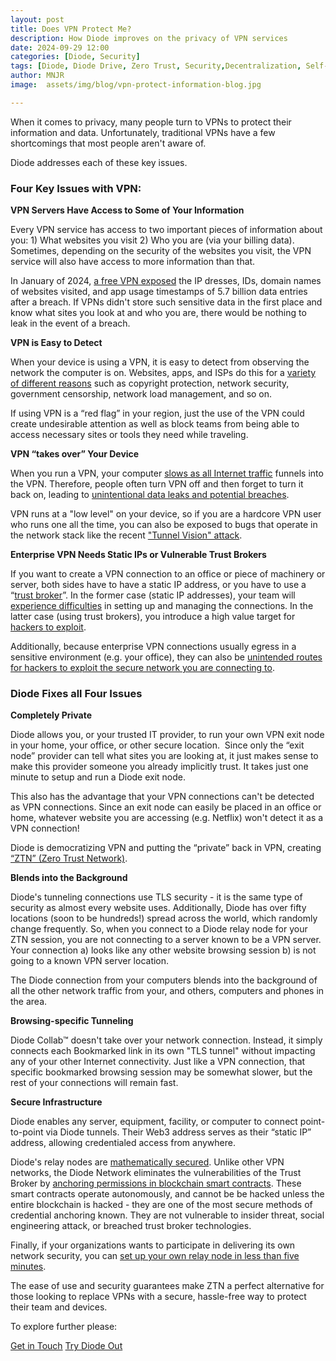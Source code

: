 ```yaml
---
layout: post
title: Does VPN Protect Me? 
description: How Diode improves on the privacy of VPN services
date: 2024-09-29 12:00
categories: [Diode, Security]
tags: [Diode, Diode Drive, Zero Trust, Security,Decentralization, Self-Custody]
author: MNJR
image: 	assets/img/blog/vpn-protect-information-blog.jpg

---
```


When it comes to privacy, many people turn to VPNs to protect their information and data. Unfortunately, traditional VPNs have a few shortcomings that most people aren't aware of. 

Diode addresses each of these key issues.

### Four Key Issues with VPN:

**VPN Servers Have Access to Some of Your Information**

Every VPN service has access to two important pieces of information about you: 1) What websites you visit 2) Who you are (via your billing data).  Sometimes, depending on the security of the websites you visit, the VPN service will also have access to more information than that.

In January of 2024, [a free VPN exposed](https://www.cyberghostvpn.com/privacyhub/chinese_vpn_leaks_user_data/) the IP dresses, IDs, domain names of websites visited, and app usage timestamps of 5.7 billion data entries after a breach. If VPNs didn't store such sensitive data in the first place and know what sites you look at and who you are, there would be nothing to leak in the event of a breach.

**VPN is Easy to Detect**

When your device is using a VPN, it is easy to detect from observing the network the computer is on. Websites, apps, and ISPs do this for a [variety of different reasons](https://www.fortinet.com/resources/cyberglossary/vpn-blocker) such as copyright protection, network security, government censorship, network load management, and so on. 

If using VPN is a “red flag” in your region, just the use of the VPN could create undesirable attention as well as block teams from being able to access necessary sites or tools they need while traveling.

**VPN “takes over” Your Device**

When you run a VPN, your computer [slows as all Internet traffic](https://surfshark.com/blog/do-vpns-slow-down-internet) funnels into the VPN. Therefore, people often turn VPN off and then forget to turn it back on, leading to [unintentional data leaks and potential breaches](https://nordvpn.com/blog/does-a-vpn-protect-you-from-hackers/). 

VPN runs at a "low level" on your device, so if you are a hardcore VPN user who runs one all the time, you can also be exposed to bugs that operate in the network stack like the recent ["Tunnel Vision" attack](https://thehackernews.com/2024/05/new-tunnelvision-attack-allows.html).

**Enterprise VPN Needs Static IPs or Vulnerable Trust Brokers**

If you want to create a VPN connection to an office or piece of machinery or server, both sides have to have a static IP address, or you have to use a “[trust broker](https://diode.io/blog/trust-broker-security)”.  In the former case (static IP addresses), your team will [experience difficulties](https://www.remote.it/resources/top-ten-vpn-struggles) in setting up and managing the connections.  In the latter case (using trust brokers), you introduce a high value target for [hackers to exploit](https://cybersecuritynews.com/post-exploitation-tactics-on-ivanti-fortigate-vpn-servers-hack/). 

Additionally, because enterprise VPN connections usually egress in a sensitive environment (e.g. your office), they can also be [unintended routes for hackers to exploit the secure network you are connecting to](https://thehackernews.com/2024/02/us-state-government-network-breached.html).


### Diode Fixes all Four Issues

**Completely Private**

Diode allows you, or your trusted IT provider, to run your own VPN exit node in your home, your office, or other secure location.  Since only the “exit node” provider can tell what sites you are looking at, it just makes sense to make this provider someone you already implicitly trust.  It takes just one minute to setup and run a Diode exit node. 

This also has the advantage that your VPN connections can't be detected as VPN connections.  Since an exit node can easily be placed in an office or home, whatever website you are accessing (e.g. Netflix) won't detect it as a VPN connection!

Diode is democratizing VPN and putting the “private” back in VPN, creating [“ZTN” (Zero Trust Network)](https://app.docs.diode.io/docs/features/regional-tunnels/). 

**Blends into the Background**

Diode's tunneling connections use TLS security - it is the same type of security as almost every website uses.  Additionally, Diode has over fifty locations (soon to be hundreds!) spread across the world, which randomly change frequently.  So, when you connect to a Diode relay node for your ZTN session, you are not connecting to a server known to be a VPN server.  Your connection a) looks like any other website browsing session b) is not going to a known VPN server location. 

The Diode connection from your computers blends into the background of all the other network traffic from your, and others, computers and phones in the area.

**Browsing-specific Tunneling**

Diode Collab&trade; doesn't take over your network connection.  Instead, it simply connects each Bookmarked link in its own "TLS tunnel" without impacting any of your other Internet connectivity.  Just like a VPN connection, that specific bookmarked browsing session may be somewhat slower, but the rest of your connections will remain fast.

**Secure Infrastructure**

Diode enables any server, equipment, facility, or computer to connect point-to-point via Diode tunnels.  Their Web3 address serves as their “static IP” address, allowing credentialed access from anywhere. 

Diode's relay nodes are [mathematically secured](https://diode.io/blog/trust-broker-security).  Unlike other VPN networks, the Diode Network eliminates the vulnerabilities of the Trust Broker by [anchoring permissions in blockchain smart contracts](https://network.docs.diode.io/docs/features/lite-nodes-vs-full-nodes/).  These smart contracts operate autonomously, and cannot be be hacked unless the entire blockchain is hacked - they are one of the most secure methods of credential anchoring known.  They are not vulnerable to insider threat, social engineering attack, or breached trust broker technologies.  

Finally, if your organizations wants to participate in delivering its own network security, you can [set up your own relay node in less than five minutes](https://network.docs.diode.io/docs/). 

The ease of use and security guarantees make ZTN a perfect alternative for those looking to replace VPNs with a secure, hassle-free way to protect their team and devices.

To explore further please:
<div class="story__buttons">
  <a href="{{"https://contactdiode.paperform.co"}}" class="btn" target="">Get in Touch</a>
  <a href="#download-app" class="btn popup-open" target="">Try Diode Out</a>
</div>

